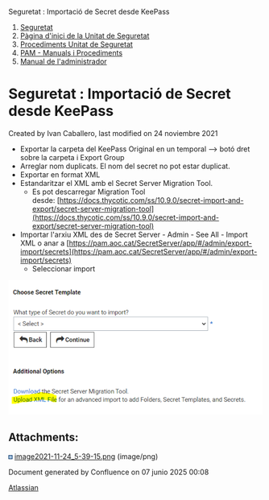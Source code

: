 Seguretat : Importació de Secret desde KeePass  

1.  [Seguretat](index.md)
2.  [Pàgina d'inici de la Unitat de Seguretat](15368362.md)
3.  [Procediments Unitat de Seguretat](Procediments-Unitat-de-Seguretat_81856210.md)
4.  [PAM - Manuals i Procediments](PAM---Manuals-i-Procediments_93356107.md)
5.  [Manual de l'administrador](64979218.md)

Seguretat : Importació de Secret desde KeePass
==============================================

Created by Ivan Caballero, last modified on 24 noviembre 2021

  

*   Exportar la carpeta del KeePass Original en un temporal –> botó dret sobre la carpeta i Export Group
*   Arreglar nom duplicats. El nom del secret no pot estar duplicat.
*   Exportar en format XML
*   Estandaritzar el XML amb el Secret Server Migration Tool.
    *   Es pot descarregar Migration Tool desde: [https://docs.thycotic.com/ss/10.9.0/secret-import-and-export/secret-server-migration-tool](https://docs.thycotic.com/ss/10.9.0/secret-import-and-export/secret-server-migration-tool)
*   Importar l'arxiu XML des de Secret Server - Admin - See All - Import XML o anar a [https://pam.aoc.cat/SecretServer/app/#/admin/export-import/secrets](https://pam.aoc.cat/SecretServer/app/#/admin/export-import/secrets)
    *   Seleccionar import

  

![](attachments/41521906/64979220.png)

Attachments:
------------

![](images/icons/bullet_blue.gif) [image2021-11-24\_5-39-15.png](attachments/41521906/64979220.png) (image/png)  

Document generated by Confluence on 07 junio 2025 00:08

[Atlassian](http://www.atlassian.com/)